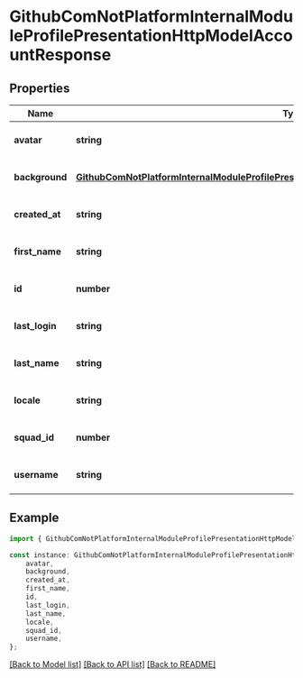 # GithubComNotPlatformInternalModuleProfilePresentationHttpModelAccountResponse


## Properties

Name | Type | Description | Notes
------------ | ------------- | ------------- | -------------
**avatar** | **string** |  | [optional] [default to undefined]
**background** | [**GithubComNotPlatformInternalModuleProfilePresentationHttpModelAccountBackgroundResponse**](GithubComNotPlatformInternalModuleProfilePresentationHttpModelAccountBackgroundResponse.md) |  | [optional] [default to undefined]
**created_at** | **string** |  | [optional] [default to undefined]
**first_name** | **string** |  | [optional] [default to undefined]
**id** | **number** |  | [optional] [default to undefined]
**last_login** | **string** |  | [optional] [default to undefined]
**last_name** | **string** |  | [optional] [default to undefined]
**locale** | **string** |  | [optional] [default to undefined]
**squad_id** | **number** | telegram group id | [optional] [default to undefined]
**username** | **string** |  | [optional] [default to undefined]

## Example

```typescript
import { GithubComNotPlatformInternalModuleProfilePresentationHttpModelAccountResponse } from 'not-games-sdk-public';

const instance: GithubComNotPlatformInternalModuleProfilePresentationHttpModelAccountResponse = {
    avatar,
    background,
    created_at,
    first_name,
    id,
    last_login,
    last_name,
    locale,
    squad_id,
    username,
};
```

[[Back to Model list]](../README.md#documentation-for-models) [[Back to API list]](../README.md#documentation-for-api-endpoints) [[Back to README]](../README.md)
